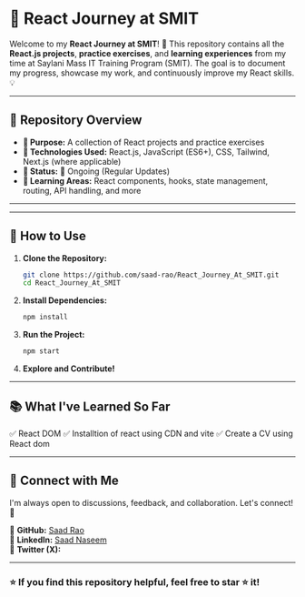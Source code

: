 # 🚀 React Journey at SMIT

Welcome to my **React Journey at SMIT**! 🎯 This repository contains all the **React.js projects**, **practice exercises**, and **learning experiences** from my time at Saylani Mass IT Training Program (SMIT). The goal is to document my progress, showcase my work, and continuously improve my React skills. 💡

---

## 📌 Repository Overview

- **🔹 Purpose:** A collection of React projects and practice exercises
- **🔹 Technologies Used:** React.js, JavaScript (ES6+), CSS, Tailwind, Next.js (where applicable)
- **🔹 Status:** 🚧 Ongoing (Regular Updates)
- **🔹 Learning Areas:** React components, hooks, state management, routing, API handling, and more

---

<!-- ## 📁 Project List
Below is a list of projects and exercises in this repository. Click on a project to view its details.

### 🔥 Major Projects
| # | Project Name | Live Demo | Repository Link |
|---|-------------|-----------|----------------|
| 1 | **To-Do List App** | [Live Demo](#) | [Repo](#) |
| 2 | **Weather App (API Integration)** | [Live Demo](#) | [Repo](#) |
| 3 | **E-Commerce UI Clone** | [Live Demo](#) | [Repo](#) |
| 4 | **Portfolio Website** | [Live Demo](#) | [Repo](#) |

### ⚡ Practice Exercises
| # | Exercise | Description |
|---|-------------|-------------|
| 1 | **React Hooks** | Practice useState, useEffect, and useContext |
| 2 | **React Router** | Implementing routing in a single-page app |
| 3 | **API Fetching** | Fetching data from an external API |
| 4 | **Component-Based Design** | Creating modular components | -->

---

## 📜 How to Use

1. **Clone the Repository:**
   ```sh
   git clone https://github.com/saad-rao/React_Journey_At_SMIT.git
   cd React_Journey_At_SMIT
   ```

2. **Install Dependencies:**
   ```sh
   npm install
   ```

3. **Run the Project:**
   ```sh
   npm start
   ```

4. **Explore and Contribute!**

---

## 📚 What I've Learned So Far
✅ React DOM 
✅ Installtion of react using CDN and vite
✅ Create a CV using React dom 
<!-- ✅ React Components & Props  
✅ State Management (useState, useReducer)  
✅ React Hooks (useEffect, useRef, useMemo)  
✅ Routing with React Router  
✅ API Fetching with Fetch & Axios  
✅ Styled Components & Tailwind CSS  
✅ Next.js Basics (If applicable)   -->

---

## 📢 Connect with Me
I'm always open to discussions, feedback, and collaboration. Let's connect! 🚀

📌 **GitHub:** [Saad Rao](https://github.com/saad-rao)  
📌 **LinkedIn:** [Saad Naseem](#linkedin.com/in/saad-naseem-99651a2b4/)  
📌 **Twitter (X):** [](#https://x.com/Saad_X_0_0)  

---

### ⭐ If you find this repository helpful, feel free to star ⭐ it!
